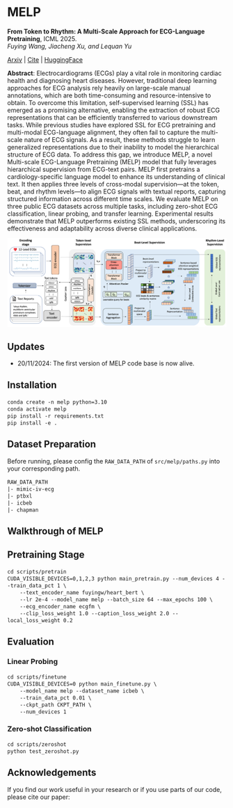 # MELP

<b>From Token to Rhythm: A Multi-Scale Approach for ECG-Language Pretraining</b>, ICML 2025.
<br><em>Fuying Wang, Jiacheng Xu, and Lequan Yu</em></br>

[Arxiv]() | [Cite](#acknowledgements) | [HuggingFace](https://huggingface.co/fuyingw/MELP_Encoder)

**Abstract**: Electrocardiograms (ECGs) play a vital role in monitoring cardiac health and diagnosing heart diseases. However, traditional deep learning approaches for ECG analysis rely heavily on large-scale manual annotations, which are both time-consuming and resource-intensive to obtain. To overcome this limitation, self-supervised learning (SSL) has emerged as a promising alternative, enabling the extraction of robust ECG representations that can be efficiently transferred to various downstream tasks. While previous studies have explored SSL for ECG pretraining and multi-modal ECG-language alignment, they often fail to capture the multi-scale nature of ECG signals. As a result, these methods struggle to learn generalized representations due to their inability to model the hierarchical structure of ECG data. To address this gap, we introduce MELP, a novel Multi-scale ECG-Language Pretraining (MELP) model that fully leverages hierarchical supervision from ECG-text pairs. MELP first pretrains a cardiology-specific language model to enhance its understanding of clinical text. It then applies three levels of cross-modal supervision—at the token, beat, and rhythm levels—to align ECG signals with textual reports, capturing structured information across different time scales. We evaluate MELP on three public ECG datasets across multiple tasks, including zero-shot ECG classification, linear probing, and transfer learning. Experimental results demonstrate that MELP outperforms existing SSL methods, underscoring its effectiveness and adaptability across diverse clinical applications.

![](docs/framework.png)

## Updates
- 20/11/2024: The first version of MELP code base is now alive.

## Installation 

```
conda create -n melp python=3.10
conda activate melp
pip install -r requirements.txt
pip install -e .
```

## Dataset Preparation

Before running, please config the `RAW_DATA_PATH` of `src/melp/paths.py` into your corresponding path.

```
RAW_DATA_PATH
|- mimic-iv-ecg
|- ptbxl
|- icbeb
|- chapman
```

## Walkthrough of MELP

## Pretraining Stage

```
cd scripts/pretrain
CUDA_VISIBLE_DEVICES=0,1,2,3 python main_pretrain.py --num_devices 4 --train_data_pct 1 \
    --text_encoder_name fuyingw/heart_bert \
    --lr 2e-4 --model_name melp --batch_size 64 --max_epochs 100 \
    --ecg_encoder_name ecgfm \
    --clip_loss_weight 1.0 --caption_loss_weight 2.0 --local_loss_weight 0.2
```

## Evaluation 

### Linear Probing

```
cd scripts/finetune
CUDA_VISIBLE_DEVICES=0 python main_finetune.py \
    --model_name melp --dataset_name icbeb \
    --train_data_pct 0.01 \
    --ckpt_path CKPT_PATH \
    --num_devices 1
```

### Zero-shot Classification
```
cd scripts/zeroshot
python test_zeroshot.py
```

## Acknowledgements
If you find our work useful in your research or if you use parts of our code, please cite our paper:
```
```
